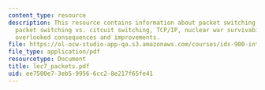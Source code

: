 ```yaml
---
content_type: resource
description: This resource contains information about packet switching chronology,
  packet switching vs. citcuit switching, TCP/IP, nuclear war survivability, consequnces,
  overlooked consequences and improvements.
file: https://ol-ocw-studio-app-qa.s3.amazonaws.com/courses/ids-900-integrating-doctoral-seminar-on-emerging-technologies-fall-2005/ee7500e73eb599566cc28e217f65fe41_lec7_packets.pdf
file_type: application/pdf
resourcetype: Document
title: lec7_packets.pdf
uid: ee7500e7-3eb5-9956-6cc2-8e217f65fe41
---
```

